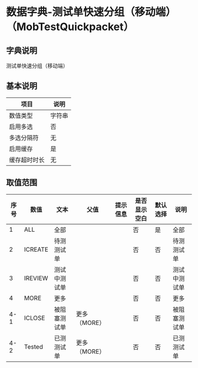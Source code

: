 # 数据字典-测试单快速分组（移动端）（MobTestQuickpacket）
## 字典说明
测试单快速分组（移动端）

## 基本说明
| 项目 | 说明 |
| -- | -- |
| 数值类型 | 字符串 |
| 启用多选 | 否 |
| 多选分隔符 | 无 |
| 启用缓存 | 是 |
| 缓存超时时长 | 无 |

## 取值范围
| 序号 | 数值 | 文本 | 父值 | 提示信息 | 是否显示空白 | 默认选择 | 说明 |
| -- | -- | -- | -- | -- | -- | -- | -- |
| 1 | ALL | 全部 |  |  | 否 | 是 | 全部 |
| 2 | ICREATE | 待测测试单 |  |  | 否 | 否 | 待测测试单 |
| 3 | IREVIEW | 测试中测试单 |  |  | 否 | 否 | 测试中测试单 |
| 4 | MORE | 更多 |  |  | 否 | 否 | 更多 |
| 4-1 | ICLOSE | 被阻塞测试单 | 更多（MORE） |  | 否 | 否 | 被阻塞测试单 |
| 4-2 | Tested | 已测测试单 | 更多（MORE） |  | 否 | 否 | 已测测试单 |


